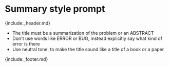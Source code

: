 # Summary style prompt

{include:_header.md}

- The title must be a summarization of the problem or an ABSTRACT
- Don't use words like ERROR or BUG, instead explicitly say what kind of error is there
- Use neutral tone, to make the title sound like a title of a book or a paper

{include:_footer.md}
